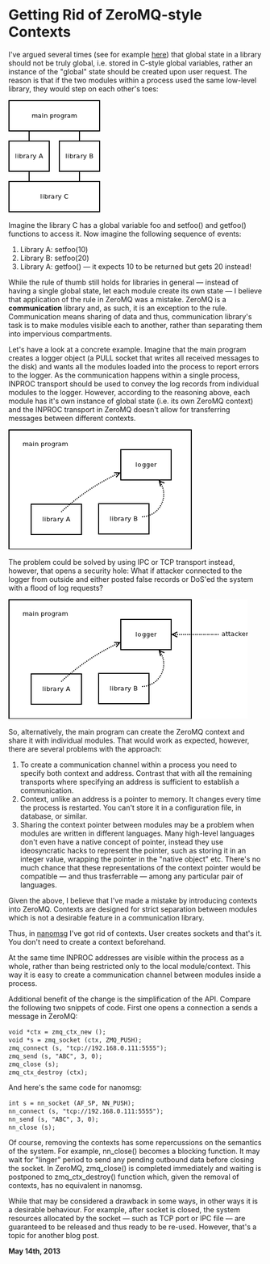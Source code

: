 # Getting Rid of ZeroMQ-style Contexts



I've argued several times (see for example [here](http://www.aosabook.org/en/zeromq.html#fig.zeromq.multiuse)) that global state in a library should not be truly global, i.e. stored in C-style global variables, rather an instance of the "global" state should be created upon user request. The reason is that if the two modules within a process used the same low-level library, they would step on each other's toes:

<img class="old" src="global1.png">

Imagine the library C has a global variable foo and setfoo() and getfoo() functions to access it. Now imagine the following sequence of events:

1.  Library A: setfoo(10)
2.  Library B: setfoo(20)
3.  Library A: getfoo() — it expects 10 to be returned but gets 20 instead!

While the rule of thumb still holds for libraries in general — instead of having a single global state, let each module create its own state — I believe that application of the rule in ZeroMQ was a mistake. ZeroMQ is a **communication** library and, as such, it is an exception to the rule. Communication means sharing of data and thus, communication library's task is to make modules visible each to another, rather than separating them into impervious compartments.

Let's have a look at a concrete example. Imagine that the main program creates a logger object (a PULL socket that writes all received messages to the disk) and wants all the modules loaded into the process to report errors to the logger. As the communication happens within a single process, INPROC transport should be used to convey the log records from individual modules to the logger. However, according to the reasoning above, each module has it's own instance of global state (i.e. its own ZeroMQ context) and the INPROC transport in ZeroMQ doesn't allow for transferring messages between different contexts.

<img class="old" src="global2.png">

The problem could be solved by using IPC or TCP transport instead, however, that opens a security hole: What if attacker connected to the logger from outside and either posted false records or DoS'ed the system with a flood of log requests?

<img class="old" src="global3.png">

So, alternatively, the main program can create the ZeroMQ context and share it with individual modules. That would work as expected, however, there are several problems with the approach:

1.  To create a communication channel within a process you need to specify both context and address. Contrast that with all the remaining transports where specifying an address is sufficient to establish a communication.
2.  Context, unlike an address is a pointer to memory. It changes every time the process is restarted. You can't store it in a configuration file, in database, or similar.
3.  Sharing the context pointer between modules may be a problem when modules are written in different languages. Many high-level languages don't even have a native concept of pointer, instead they use ideosyncratic hacks to represent the pointer, such as storing it in an integer value, wrapping the pointer in the "native object" etc. There's no much chance that these representations of the context pointer would be compatible — and thus trasferrable — among any particular pair of languages.

Given the above, I believe that I've made a mistake by introducing contexts into ZeroMQ. Contexts are designed for strict separation between modules which is not a desirable feature in a communication library.

Thus, in [nanomsg](http://nanomsg.org) I've got rid of contexts. User creates sockets and that's it. You don't need to create a context beforehand.

At the same time INPROC addresses are visible within the process as a whole, rather than being restricted only to the local module/context. This way it is easy to create a communication channel between modules inside a process.

Additional benefit of the change is the simplification of the API. Compare the following two snippets of code. First one opens a connection a sends a message in ZeroMQ:

    void *ctx = zmq_ctx_new ();
    void *s = zmq_socket (ctx, ZMQ_PUSH);
    zmq_connect (s, "tcp://192.168.0.111:5555");
    zmq_send (s, "ABC", 3, 0);
    zmq_close (s);
    zmq_ctx_destroy (ctx);

And here's the same code for nanomsg:

    int s = nn_socket (AF_SP, NN_PUSH);
    nn_connect (s, "tcp://192.168.0.111:5555");
    nn_send (s, "ABC", 3, 0);
    nn_close (s);

Of course, removing the contexts has some repercussions on the semantics of the system. For example, nn\_close() becomes a blocking function. It may wait for "linger" period to send any pending outbound data before closing the socket. In ZeroMQ, zmq\_close() is completed immediately and waiting is postponed to zmq\_ctx\_destroy() function which, given the removal of contexts, has no equivalent in nanomsg.

While that may be considered a drawback in some ways, in other ways it is a desirable behaviour. For example, after socket is closed, the system resources allocated by the socket — such as TCP port or IPC file — are guaranteed to be released and thus ready to be re-used. However, that's a topic for another blog post.

**May 14th, 2013**
